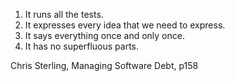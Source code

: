 1. It runs all the tests.
2. It expresses every idea that we need to express.
3. It says everything once and only once.
4. It has no superfluous parts.

Chris Sterling, Managing Software Debt, p158